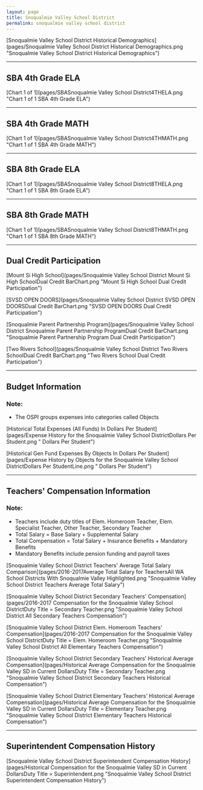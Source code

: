 ```yaml
---
layout: page
title: Snoqualmie Valley School District
permalink: snoqualmie valley school district
---
```



[Snoqualmie Valley School District Historical Demographics](pages/Snoqualmie Valley School District Historical Demographics.png "Snoqualmie Valley School District Historical Demographics")

___

## SBA 4th Grade ELA

[Chart 1 of 1](pages/SBASnoqualmie Valley School District4THELA.png "Chart 1 of 1 SBA 4th Grade ELA")


___

## SBA 4th Grade MATH

[Chart 1 of 1](pages/SBASnoqualmie Valley School District4THMATH.png "Chart 1 of 1 SBA 4th Grade MATH")


___

## SBA 8th Grade ELA

[Chart 1 of 1](pages/SBASnoqualmie Valley School District8THELA.png "Chart 1 of 1 SBA 8th Grade ELA")


___

## SBA 8th Grade MATH

[Chart 1 of 1](pages/SBASnoqualmie Valley School District8THMATH.png "Chart 1 of 1 SBA 8th Grade MATH")


___

## Dual Credit Participation

[Mount Si High School](pages/Snoqualmie Valley School District Mount Si High SchoolDual Credit BarChart.png "Mount Si High School Dual Credit Participation")

[SVSD OPEN DOORS](pages/Snoqualmie Valley School District SVSD OPEN DOORSDual Credit BarChart.png "SVSD OPEN DOORS Dual Credit Participation")

[Snoqualmie Parent Partnership Program](pages/Snoqualmie Valley School District Snoqualmie Parent Partnership ProgramDual Credit BarChart.png "Snoqualmie Parent Partnership Program Dual Credit Participation")

[Two Rivers School](pages/Snoqualmie Valley School District Two Rivers SchoolDual Credit BarChart.png "Two Rivers School Dual Credit Participation")


___

## Budget Information
### Note:
- The OSPI groups expenses into categories called Objects

[Historical Total Expenses (All Funds) In Dollars Per Student](pages/Expense History for the Snoqualmie Valley School DistrictDollars Per Student.png " Dollars Per Student")

[Historical Gen Fund Expenses By Objects In Dollars Per Student](pages/Expense History by Objects for the Snoqualmie Valley School DistrictDollars Per StudentLine.png " Dollars Per Student")


___

## Teachers' Compensation Information
### Note:
- Teachers include duty titles of Elem. Homeroom Teacher, Elem. Specialist Teacher, Other Teacher, Secondary Teacher
- Total Salary = Base Salary + Supplemental Salary
- Total Compensation = Total Salary + Insurance Benefits + Mandatory Benefits
- Mandatory Benefits include pension funding and payroll taxes

[Snoqualmie Valley School District Teachers' Average Total Salary Comparison](pages/2016-2017Average Total Salary for TeachersAll WA School Districts With Snoqualmie Valley Highlighted.png "Snoqualmie Valley School District Teachers Average Total Salary")

[Snoqualmie Valley School District Secondary Teachers' Compensation](pages/2016-2017 Compensation for the Snoqualmie Valley School DistrictDuty Title = Secondary Teacher.png "Snoqualmie Valley School District All Secondary Teachers Compensation")

[Snoqualmie Valley School District Elem. Homeroom Teachers' Compensation](pages/2016-2017 Compensation for the Snoqualmie Valley School DistrictDuty Title = Elem. Homeroom Teacher.png "Snoqualmie Valley School District All Elementary Teachers Compensation")

[Snoqualmie Valley School District Secondary Teachers' Historical Average Compensation](pages/Historical Average Compensation for the Snoqualmie Valley SD in Current DollarsDuty Title = Secondary Teacher.png "Snoqualmie Valley School District Secondary Teachers Historical Compensation")

[Snoqualmie Valley School District Elementary Teachers' Historical Average Compensation](pages/Historical Average Compensation for the Snoqualmie Valley SD in Current DollarsDuty Title = Elementary Teacher.png "Snoqualmie Valley School District Elementary Teachers Historical Compensation")


___

## Superintendent Compensation History

[Snoqualmie Valley School District Superintendent Compensation History](pages/Historical Compensation for the Snoqualmie Valley SD in Current DollarsDuty Title = Superintendent.png "Snoqualmie Valley School District Superintendent Compensation History")

